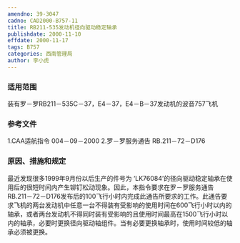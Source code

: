 ```yaml
---
amendno: 39-3047
cadno: CAD2000-B757-11
title: RB211-535发动机径向驱动稳定轴承
publishdate: 2000-11-10
effdate: 2000-11-17
tags: B757
categories: 西南管理局
author: 李小虎
---
```


### 适用范围 
装有罗－罗RB211－535C－37，E4－37，E4－B－37发动机的波音757飞机

<!--more-->
### 参考文件
1.CAA适航指令 
004－09－2000 
2.罗－罗服务通告 
RB.211－72－D176

### 原因、措施和规定 
最近发现很多1999年9月份以后生产的件号为 ‘LK76084’的径向驱动稳定轴承在使用后的很短时间内产生铆钉松动现象。因此，本指令要求在罗－罗服务通告RB.211－72－D176发布后的100飞行小时内完成此通告所要求的工作。此通告要求飞机的两台发动机中任意一台不得装有受影响的使用时间在600飞行小时以内的轴承，或者两台发动机不得同时装有受影响的且使用时间最高在1500飞行小时以内的轴承，必要时更换径向驱动轴组件。当有必要更换轴承时，使用时间较低的轴承必须被更换。
